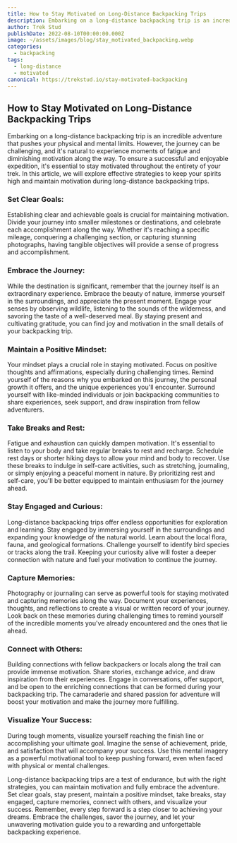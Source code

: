 ```yaml
---
title: How to Stay Motivated on Long-Distance Backpacking Trips
description: Embarking on a long-distance backpacking trip is an incredible adventure that pushes your physical and mental limits.
author: Trek Stud
publishDate: 2022-08-10T00:00:00.000Z
image: ~/assets/images/blog/stay_motivated_backpacking.webp
categories:
  - backpacking
tags:
  - long-distance
  - motivated
canonical: https://trekstud.io/stay-motivated-backpacking
---
```

## How to Stay Motivated on Long-Distance Backpacking Trips

Embarking on a long-distance backpacking trip is an incredible adventure that pushes your physical and mental limits. However, the journey can be challenging, and it's natural to experience moments of fatigue and diminishing motivation along the way. To ensure a successful and enjoyable expedition, it's essential to stay motivated throughout the entirety of your trek. In this article, we will explore effective strategies to keep your spirits high and maintain motivation during long-distance backpacking trips.

### Set Clear Goals:
Establishing clear and achievable goals is crucial for maintaining motivation. Divide your journey into smaller milestones or destinations, and celebrate each accomplishment along the way. Whether it's reaching a specific mileage, conquering a challenging section, or capturing stunning photographs, having tangible objectives will provide a sense of progress and accomplishment.

### Embrace the Journey:
While the destination is significant, remember that the journey itself is an extraordinary experience. Embrace the beauty of nature, immerse yourself in the surroundings, and appreciate the present moment. Engage your senses by observing wildlife, listening to the sounds of the wilderness, and savoring the taste of a well-deserved meal. By staying present and cultivating gratitude, you can find joy and motivation in the small details of your backpacking trip.

### Maintain a Positive Mindset:
Your mindset plays a crucial role in staying motivated. Focus on positive thoughts and affirmations, especially during challenging times. Remind yourself of the reasons why you embarked on this journey, the personal growth it offers, and the unique experiences you'll encounter. Surround yourself with like-minded individuals or join backpacking communities to share experiences, seek support, and draw inspiration from fellow adventurers.

### Take Breaks and Rest:
Fatigue and exhaustion can quickly dampen motivation. It's essential to listen to your body and take regular breaks to rest and recharge. Schedule rest days or shorter hiking days to allow your mind and body to recover. Use these breaks to indulge in self-care activities, such as stretching, journaling, or simply enjoying a peaceful moment in nature. By prioritizing rest and self-care, you'll be better equipped to maintain enthusiasm for the journey ahead.

### Stay Engaged and Curious:
Long-distance backpacking trips offer endless opportunities for exploration and learning. Stay engaged by immersing yourself in the surroundings and expanding your knowledge of the natural world. Learn about the local flora, fauna, and geological formations. Challenge yourself to identify bird species or tracks along the trail. Keeping your curiosity alive will foster a deeper connection with nature and fuel your motivation to continue the journey.

### Capture Memories:
Photography or journaling can serve as powerful tools for staying motivated and capturing memories along the way. Document your experiences, thoughts, and reflections to create a visual or written record of your journey. Look back on these memories during challenging times to remind yourself of the incredible moments you've already encountered and the ones that lie ahead.

### Connect with Others:
Building connections with fellow backpackers or locals along the trail can provide immense motivation. Share stories, exchange advice, and draw inspiration from their experiences. Engage in conversations, offer support, and be open to the enriching connections that can be formed during your backpacking trip. The camaraderie and shared passion for adventure will boost your motivation and make the journey more fulfilling.

### Visualize Your Success:
During tough moments, visualize yourself reaching the finish line or accomplishing your ultimate goal. Imagine the sense of achievement, pride, and satisfaction that will accompany your success. Use this mental imagery as a powerful motivational tool to keep pushing forward, even when faced with physical or mental challenges.

Long-distance backpacking trips are a test of endurance, but with the right strategies, you can maintain motivation and fully embrace the adventure. Set clear goals, stay present, maintain a positive mindset, take breaks, stay engaged, capture memories, connect with others, and visualize your success. Remember, every step forward is a step closer to achieving your dreams. Embrace the challenges, savor the journey, and let your unwavering motivation guide you to a rewarding and unforgettable backpacking experience.